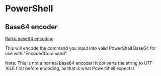 # PowerShell
## Base64 encoder

[Raiku base64 encoding](https://raikia.com/tool-powershell-encoder/)

This will encode the command you input into valid PowerShell Base64 for use with “EncodedCommand”.

Note: This is not a normal base64 encoder!  It converts the string to UTF-16LE first before encoding, as that is what PowerShell expects!
